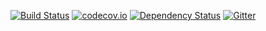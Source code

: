 [![Build Status](https://travis-ci.org/Hronom/scrape-dat-website.svg)](https://travis-ci.org/Hronom/scrape-dat-website)
[![codecov.io](https://codecov.io/github/Hronom/scrape-dat-website/coverage.svg?branch=master)](https://codecov.io/github/Hronom/scrape-dat-website?branch=master)
[![Dependency Status](https://www.versioneye.com/user/projects/5647503fb5b03d00280008d8/badge.svg?style=flat)](https://www.versioneye.com/user/projects/5647503fb5b03d00280008d8)
[![Gitter](https://badges.gitter.im/Join%20Chat.svg)](https://gitter.im/Hronom/scrape-dat-website?utm_source=badge&utm_medium=badge&utm_campaign=pr-badge)